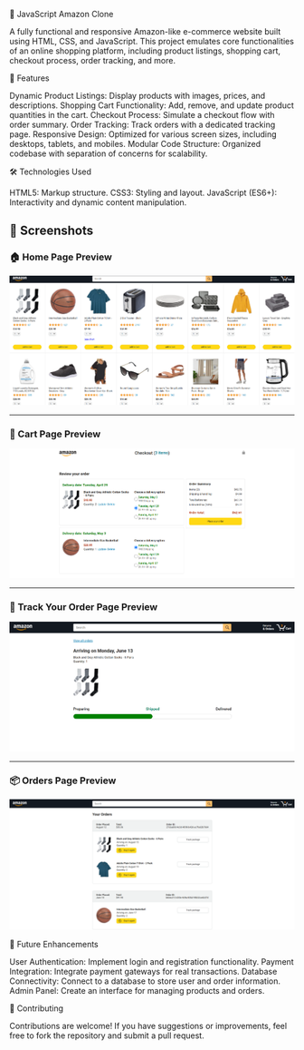 🛒 JavaScript Amazon Clone

A fully functional and responsive Amazon-like e-commerce website built using HTML, CSS, and JavaScript. This project emulates core functionalities of an online shopping platform, including product listings, shopping cart, checkout process, order tracking, and more.

🚀 Features

Dynamic Product Listings: Display products with images, prices, and descriptions.
Shopping Cart Functionality: Add, remove, and update product quantities in the cart.
Checkout Process: Simulate a checkout flow with order summary.
Order Tracking: Track orders with a dedicated tracking page.
Responsive Design: Optimized for various screen sizes, including desktops, tablets, and mobiles.
Modular Code Structure: Organized codebase with separation of concerns for scalability.

🛠️ Technologies Used

HTML5: Markup structure.
CSS3: Styling and layout.
JavaScript (ES6+): Interactivity and dynamic content manipulation.

## 📸 Screenshots

### 🏠 Home Page Preview

![Amazon Clone Homepage](images/homepage-screenshot.png)

---

### 🛒 Cart Page Preview

![Cart Page](images/cartpage-screenshot.png)

---

### 🚚 Track Your Order Page Preview

![Track Order Page](images/trackorder-screenshot.png)

---

### 📦 Orders Page Preview

![Orders Page](images/orderspage-screenshot.png)



📌 Future Enhancements

User Authentication: Implement login and registration functionality.
Payment Integration: Integrate payment gateways for real transactions.
Database Connectivity: Connect to a database to store user and order information.
Admin Panel: Create an interface for managing products and orders.

🤝 Contributing

Contributions are welcome! If you have suggestions or improvements, feel free to fork the repository and submit a pull request.
